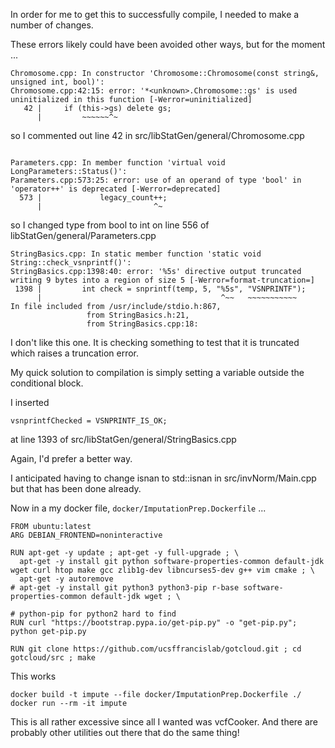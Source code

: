 

In order for me to get this to successfully compile, I needed to make a number of changes.

These errors likely could have been avoided other ways, but for the moment ...


```
Chromosome.cpp: In constructor 'Chromosome::Chromosome(const string&, unsigned int, bool)':
Chromosome.cpp:42:15: error: '*<unknown>.Chromosome::gs' is used uninitialized in this function [-Werror=uninitialized]
   42 |     if (this->gs) delete gs;
      |         ~~~~~~^~
```

so I commented out line 42 in src/libStatGen/general/Chromosome.cpp




```

Parameters.cpp: In member function 'virtual void LongParameters::Status()':
Parameters.cpp:573:25: error: use of an operand of type 'bool' in 'operator++' is deprecated [-Werror=deprecated]
  573 |             legacy_count++;
      |                         ^~
```

so I changed type from bool to int on line 556 of libStatGen/general/Parameters.cpp



```
StringBasics.cpp: In static member function 'static void String::check_vsnprintf()':
StringBasics.cpp:1398:40: error: '%5s' directive output truncated writing 9 bytes into a region of size 5 [-Werror=format-truncation=]
 1398 |         int check = snprintf(temp, 5, "%5s", "VSNPRINTF");
      |                                        ^~~   ~~~~~~~~~~~
In file included from /usr/include/stdio.h:867,
                 from StringBasics.h:21,
                 from StringBasics.cpp:18:
```

I don't like this one. It is checking something to test that it is truncated which raises a truncation error.

My quick solution to compilation is simply setting a variable outside the conditional block.

I inserted 
```
vsnprintfChecked = VSNPRINTF_IS_OK;
```
at line 1393 of src/libStatGen/general/StringBasics.cpp

Again, I'd prefer a better way.






I anticipated having to change isnan to std::isnan in src/invNorm/Main.cpp but that has been done already.




Now in a my docker file, `docker/ImputationPrep.Dockerfile` ...

```
FROM ubuntu:latest
ARG DEBIAN_FRONTEND=noninteractive

RUN apt-get -y update ; apt-get -y full-upgrade ; \ 
  apt-get -y install git python software-properties-common default-jdk wget curl htop make gcc zlib1g-dev libncurses5-dev g++ vim cmake ; \
  apt-get -y autoremove
# apt-get -y install git python3 python3-pip r-base software-properties-common default-jdk wget ; \

# python-pip for python2 hard to find
RUN curl "https://bootstrap.pypa.io/get-pip.py" -o "get-pip.py"; python get-pip.py

RUN git clone https://github.com/ucsffrancislab/gotcloud.git ; cd gotcloud/src ; make
```

This works

```
docker build -t impute --file docker/ImputationPrep.Dockerfile ./
docker run --rm -it impute
```


This is all rather excessive since all I wanted was vcfCooker. And there are probably other utilities out there that do the same thing!

